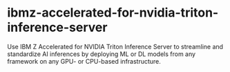 # ibmz-accelerated-for-nvidia-triton-inference-server
Use IBM Z Accelerated for NVIDIA Triton Inference Server to streamline and standardize AI inferences by deploying ML or DL models from any framework on any GPU- or CPU-based infrastructure.
